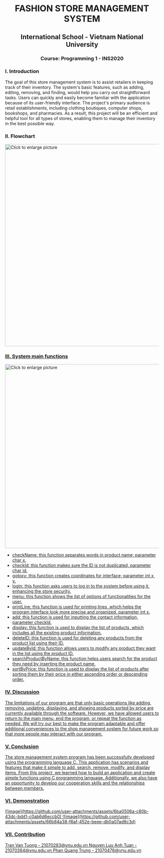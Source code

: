 <h1 align="center">FASHION STORE MANAGEMENT SYSTEM</h1>
<h2 align="center">International School - Vietnam National University</h2>
<h3 align="center">Course: Programming 1 - INS2020</h3>

<h3 align="left">I. Introduction</h3>
  The goal of this store management system is to assist retailers in keeping track of their inventory. The system's basic features, such as adding, editing, removing, and finding, would help you carry out straightforward tasks. Users can quickly and easily become familiar with the application because of its user-friendly interface. 
  The project's primary audience is retail establishments, including clothing boutiques, computer shops, bookshops, and pharmacies. As a result, this project will be an efficient and helpful tool for all types of stores, enabling them to manage their inventory in the best possible way.
  
<h3 align="left">II. Flowchart</h3>
<a href="https://drive.google.com/uc?export=view&id=<1yI-K-yRGu3msKvbfNu4u0aLgRsVbeEtI>"><img src="https://drive.google.com/uc?export=view&id=<1yI-K-yRGu3msKvbfNu4u0aLgRsVbeEtI>" style="width: 663px; max-width: 100%; height: auto" title="Click to enlarge picture" />

<h3 align="left">III. System main functions</h3>
<a href="https://drive.google.com/uc?export=view&id=<1jcNjvjp5797n47YirETvUk974LqFnGZv>"><img src="https://drive.google.com/uc?export=view&id=<1jcNjvjp5797n47YirETvUk974LqFnGZv>" style="width: 603px; max-width: 100%; height: auto" title="Click to enlarge picture"/>

- checkName: this function separates words in product name; parameter char x.
- checkId: this function makes sure the ID is not duplicated, parameter char id.
- gotoxy: this function creates coordinates for interface; parameter int x, y.
- login: this function asks users to log in to the system before using it, enhancing the store security.
- menu: this function shows the list of options of functionalities for the user.
- printLine: this function is used for printing lines, which helps the program interface look more precise and organized, parameter int x.
- add: this function is used for inputting the contact information, parameter checkId.
- display: this function is used to display the list of products, which includes all the existing product information.
- deleteID: this function is used for deleting any products from the product list using their ID.
- updateById: this function allows users to modify any product they want in the list using the product ID.
- searchProductByName: this function helps users search for the product they need by inserting the product name.
- sortByPrice: this function is used to display the list of products after sorting them by their price in either ascending order or descending order.

<h3 align="left">IV. Discussion</h3>
The limitations of our program are that only basic operations like adding, removing, updating, displaying, and showing products sorted by price are currently available through
the software. However, we have allowed users to return to the main menu, end the program, or repeat the function as needed. We will try our best to make the program adaptable and offer additional conveniences to the shop management system for future work so that more people may interact with our program.

<h3 align="left">V. Conclusion</h3>
The store management system program has been successfully developed using the programming language C. This application has scenarios and features that make it simple to add, search, remove, modify, and display items. From this project, we learned how to build an application and create simple functions using C programming language. Additionally, we
also have an opportunity to develop our cooperation skills and the relationships between members.

<h3 align="left">VI. Demonstration</h3>
![image](https://github.com/user-attachments/assets/6ba0506a-c80b-43dc-bdd1-c0ab6d6eccb0)
![image](https://github.com/user-attachments/assets/66b84a38-f6af-452e-beee-db0a07ad8c3d)

<h3 align="left">VII. Contribution</h3>
Tran Van Tuong       - 21070283@vnu.edu.vn
Nguyen Luu Anh Tuan  - 21070364@vnu.edu.vn
Phan Quang Trung     - 21070476@vnu.edu.vn

